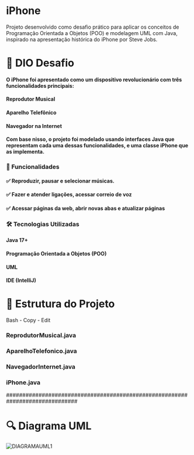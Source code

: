 #  iPhone
Projeto desenvolvido como desafio prático para aplicar os conceitos de Programação Orientada a Objetos (POO) e modelagem UML com Java, inspirado na apresentação histórica do iPhone por Steve Jobs.

#  🧠 DIO Desafio
#### O iPhone foi apresentado como um dispositivo revolucionário com três funcionalidades principais:

#### Reprodutor Musical

#### Aparelho Telefônico

#### Navegador na Internet

#### Com base nisso, o projeto foi modelado usando interfaces Java que representam cada uma dessas funcionalidades, e uma classe iPhone que as implementa.


###  📌 Funcionalidades
#### ✅ Reproduzir, pausar e selecionar músicas.

#### ✅ Fazer e atender ligações, acessar correio de voz

#### ✅ Acessar páginas da web, abrir novas abas e atualizar páginas


### 🛠 Tecnologias Utilizadas
#### Java 17+

#### Programação Orientada a Objetos (POO)

#### UML

#### IDE (IntelliJ)


# 📁 Estrutura do Projeto
Bash -
Copy -
Edit
### ReprodutorMusical.java
### AparelhoTelefonico.java
### NavegadorInternet.java
### iPhone.java

##############################################################################

# 🔍 Diagrama UML
![DIAGRAMAUML1](https://github.com/user-attachments/assets/fdbec124-41df-4021-9e6b-1df7fa1a0b73)



